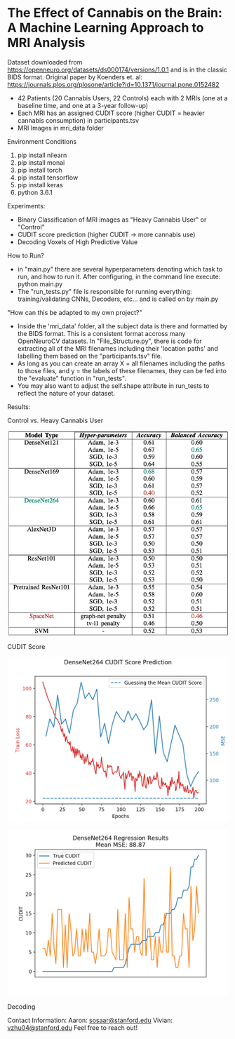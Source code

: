 # The Effect of Cannabis on the Brain: A Machine Learning Approach to MRI Analysis

Dataset downloaded from https://openneuro.org/datasets/ds000174/versions/1.0.1 and is in the classic BIDS format. Original paper by Koenders et. al: https://journals.plos.org/plosone/article?id=10.1371/journal.pone.0152482
  - 42 Patients (20 Cannabis Users, 22 Controls) each with 2 MRIs (one at a baseline time, and one at a 3-year follow-up)
  - Each MRI has an assigned CUDIT score (higher CUDIT = heavier cannabis consumption) in participants.tsv
  - MRI Images in mri_data folder

Environment Conditions
  1. pip install nilearn
  2. pip install monai
  3. pip install torch
  4. pip install tensorflow
  5. pip install keras
  6. python 3.6.1
 
 Experiments: 
  - Binary Classification of MRI images as "Heavy Cannabis User" or "Control"
  - CUDIT score prediction (higher CUDIT -> more cannabis use)
  - Decoding Voxels of High Predictive Value
 
 How to Run? 
  - in "main.py" there are several hyperparameters denoting which task to run, and how to run it. After configuring, in the command line execute: python main.py
  - The "run_tests.py" file is responsible for running everything: training/validating CNNs, Decoders, etc... and is called on by main.py
 
 "How can this be adapted to my own project?"
  - Inside the 'mri_data' folder, all the subject data is there and formatted by the BIDS format. This is a consistent format accross many OpenNeuroCV datasets. In "File_Structure.py", there is code for extracting all of the MRI filenames including their 'location paths' and labelling them based on the "participants.tsv" file. 
  - As long as you can create an array X = all filenames including the paths to those files, and y = the labels of these filenames, they can be fed into the "evaluate" function in "run_tests". 
  - You may also want to adjust the self.shape attribute in run_tests to reflect the nature of your dataset. 

Results:

Control vs. Heavy Cannabis User

![GitHub Logo](/results/Classification_Results.png)

CUDIT Score

![GitHub Logo](/results/DenseNet264_CuditScorePrediction_TrainLoss.png)

![GitHub Logo](/results/DenseNet264_CuditScorePrediction_Visual.png)

Decoding

Contact Information: 
Aaron: sosaar@stanford.edu
Vivian: vzhu04@stanford.edu
Feel free to reach out!


